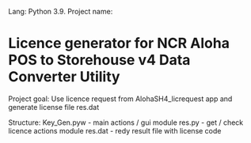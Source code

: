 Lang: Python 3.9. Project name:

# Licence generator for NCR Aloha POS to Storehouse v4 Data Converter Utility

Project goal:
Use licence request from AlohaSH4_licrequest app and generate license file res.dat

Structure:
Key_Gen.pyw - main actions / gui module
res.py - get / check licence actions module
res.dat - redy result file with license code 
